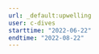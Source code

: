 ```yaml
---
url: _default:upwelling
user: c-dives
starttime: "2022-06-22"
endtime: "2022-08-22"
---
```

<reserve />
